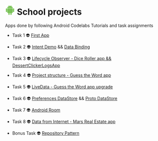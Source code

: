 # <img color="#3DDC84" height="32" width="32" src="https://raw.githubusercontent.com/github/explore/80688e429a7d4ef2fca1e82350fe8e3517d3494d/topics/android/android.png" /> School projects
 Apps done by following Android Codelabs Tutorials and task assignments

- Task 1 👽 [First App](https://github.com/Dordy175/MobileTechnologies/tree/main/cv2_firstApp)

- Task 2 👽 [Intent Demo](https://github.com/Dordy175/MobileTechnologies/tree/main/cv3_dataBinding/intent_demo) && [Data Binding](https://github.com/Dordy175/MobileTechnologies/tree/main/cv3_dataBinding/dataBindingg)

- Task 3 👽 [Lifecycle Observer - Dice Roller app && DessertClickerLogsApp](https://github.com/Dordy175/MobileTechnologies/tree/main/cv4_lifecycle)

- Task 4 👽 [Project structure - Guess the Word app](https://github.com/Dordy175/MobileTechnologies/tree/main/cv5_ViewModel/GuessTheWord-Starter-x)

- Task 5 👽 [LiveData - Guess the Word app upgrade](https://github.com/Dordy175/MobileTechnologies/tree/main/cv6_LiveData/GuessTheWordLiveData)

- Task 6 👽 [Preferences DataStore](https://github.com/Dordy175/MobileTechnologies/tree/main/dordy-android-datastore-preferences_datastore) && [Proto DataStore](https://github.com/Dordy175/MobileTechnologies/tree/main/dordy-android-datastore-proto_store) 

- Task 7 👽 [Android Room](https://github.com/Dordy175/MobileTechnologies/tree/main/dordy-room)

- Task 8 👽 [Data from Internet - Mars Real Estate app](https://github.com/Dordy175/MobileTechnologies/tree/main/dordy-data-from-internet/MarsRealEstate-Starter)

- Bonus Task 👽 [Repository Pattern](https://github.com/Dordy175/MobileTechnologies/tree/main/DevBytes-starter)
